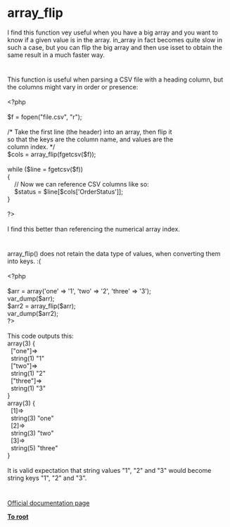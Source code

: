 # array_flip




<div class="phpcode"><span class="html">
I find this function vey useful when you have a big array and you want to know if a given value is in the array. in_array in fact becomes quite slow in such a case, but you can flip the big array and then use isset to obtain the same result in a much faster way.</span>
</div>
  

#


<div class="phpcode"><span class="html">
This function is useful when parsing a CSV file with a heading column, but the columns might vary in order or presence:<br><br><span class="default">&lt;?php<br><br>$f </span><span class="keyword">= </span><span class="default">fopen</span><span class="keyword">(</span><span class="string">&quot;file.csv&quot;</span><span class="keyword">, </span><span class="string">&quot;r&quot;</span><span class="keyword">);<br><br></span><span class="comment">/* Take the first line (the header) into an array, then flip it<br>so that the keys are the column name, and values are the<br>column index. */<br></span><span class="default">$cols </span><span class="keyword">= </span><span class="default">array_flip</span><span class="keyword">(</span><span class="default">fgetcsv</span><span class="keyword">(</span><span class="default">$f</span><span class="keyword">));<br><br>while (</span><span class="default">$line </span><span class="keyword">= </span><span class="default">fgetcsv</span><span class="keyword">(</span><span class="default">$f</span><span class="keyword">))<br>{<br>&#xA0; &#xA0; </span><span class="comment">// Now we can reference CSV columns like so:<br>&#xA0; &#xA0; </span><span class="default">$status </span><span class="keyword">= </span><span class="default">$line</span><span class="keyword">[</span><span class="default">$cols</span><span class="keyword">[</span><span class="string">&apos;OrderStatus&apos;</span><span class="keyword">]];<br>}<br><br></span><span class="default">?&gt;<br></span><br>I find this better than referencing the numerical array index.</span>
</div>
  

#


<div class="phpcode"><span class="html">
array_flip() does not retain the data type of values, when converting them into keys. :( <br><br><span class="default">&lt;?php&#xA0; &#xA0; &#xA0; &#xA0; &#xA0; &#xA0; &#xA0; &#xA0; &#xA0; &#xA0; &#xA0; &#xA0; &#xA0; &#xA0; &#xA0; &#xA0; &#xA0; &#xA0; &#xA0; &#xA0; &#xA0; &#xA0; &#xA0; &#xA0; &#xA0; &#xA0; &#xA0; &#xA0; &#xA0; &#xA0; &#xA0; &#xA0; &#xA0; &#xA0; &#xA0; &#xA0; &#xA0; &#xA0; &#xA0; &#xA0; &#xA0; &#xA0; &#xA0; &#xA0; &#xA0; &#xA0; &#xA0; &#xA0; &#xA0; &#xA0; &#xA0; &#xA0; &#xA0; &#xA0; &#xA0; &#xA0; &#xA0; &#xA0; &#xA0; &#xA0; &#xA0; &#xA0; &#xA0; &#xA0; &#xA0; &#xA0; &#xA0; &#xA0; &#xA0; &#xA0; &#xA0; &#xA0; &#xA0; &#xA0; &#xA0; &#xA0; &#xA0; &#xA0; &#xA0; &#xA0; &#xA0; &#xA0; &#xA0; &#xA0; &#xA0; &#xA0; &#xA0; &#xA0; &#xA0; &#xA0; &#xA0; &#xA0; &#xA0; &#xA0; &#xA0; &#xA0; &#xA0; &#xA0; &#xA0; &#xA0; &#xA0;&#xA0; <br>$arr </span><span class="keyword">= array(</span><span class="string">&apos;one&apos; </span><span class="keyword">=&gt; </span><span class="string">&apos;1&apos;</span><span class="keyword">, </span><span class="string">&apos;two&apos; </span><span class="keyword">=&gt; </span><span class="string">&apos;2&apos;</span><span class="keyword">, </span><span class="string">&apos;three&apos; </span><span class="keyword">=&gt; </span><span class="string">&apos;3&apos;</span><span class="keyword">);<br></span><span class="default">var_dump</span><span class="keyword">(</span><span class="default">$arr</span><span class="keyword">);<br></span><span class="default">$arr2 </span><span class="keyword">= </span><span class="default">array_flip</span><span class="keyword">(</span><span class="default">$arr</span><span class="keyword">);<br></span><span class="default">var_dump</span><span class="keyword">(</span><span class="default">$arr2</span><span class="keyword">);<br></span><span class="default">?&gt;<br></span><br>This code outputs this:<br>array(3) {<br>&#xA0; [&quot;one&quot;]=&gt;<br>&#xA0; string(1) &quot;1&quot;<br>&#xA0; [&quot;two&quot;]=&gt;<br>&#xA0; string(1) &quot;2&quot;<br>&#xA0; [&quot;three&quot;]=&gt;<br>&#xA0; string(1) &quot;3&quot;<br>}<br>array(3) {<br>&#xA0; [1]=&gt;<br>&#xA0; string(3) &quot;one&quot;<br>&#xA0; [2]=&gt;<br>&#xA0; string(3) &quot;two&quot;<br>&#xA0; [3]=&gt;<br>&#xA0; string(5) &quot;three&quot;<br>}<br><br>It is valid expectation that string values &quot;1&quot;, &quot;2&quot; and &quot;3&quot; would become string keys &quot;1&quot;, &quot;2&quot; and &quot;3&quot;.</span>
</div>
  

#

[Official documentation page](https://www.php.net/manual/en/function.array-flip.php)

**[To root](/README.md)**